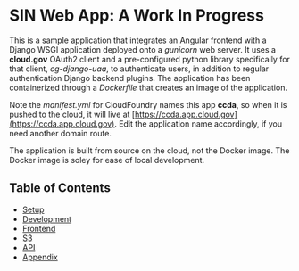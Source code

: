 # <b>SIN Web App: A Work In Progress</b>

This is a sample application that integrates an Angular frontend with a Django WSGI application deployed onto a <i>gunicorn</i> web server. It uses a <b>cloud.gov</b> OAuth2 client and a pre-configured python library specifically for that client, <i>cg-django-uaa</i>, to authenticate users, in addition to regular authentication Django backend plugins. The application has been containerized through a <i>Dockerfile</i> that creates an image of the application.

Note the <i>manifest.yml</i> for CloudFoundry names this app <b>ccda</b>, so when it is pushed to the cloud, it will live at [https://ccda.app.cloud.gov](https://ccda.app.cloud.gov). Edit the application name accordingly, if you need another domain route. 

The application is built from source on the cloud, not the Docker image. The Docker image is soley for ease of local development. 

## Table of Contents

- [Setup](docs/SETUP.md)
- [Development](docs/DEVELOPMENT.md)
- [Frontend](docs/FRONTEND.md)
- [S3](docs/S3.md)
- [API](docs/API.md)
- [Appendix](docs/APPENDIX.md)
